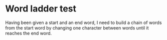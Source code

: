 # Word ladder test
Having been given a start and an end word, I need to build a chain of words from the start word by changing one character between words until it reaches the end word. 
